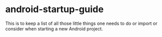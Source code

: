 # android-startup-guide
This is to keep a list of all those little things one needs to do or import or consider when starting a new Android project.
